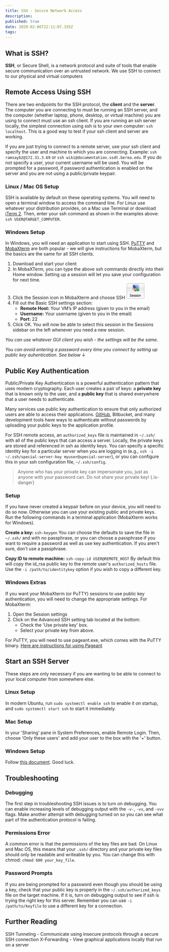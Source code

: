 ```yaml
---
title: SSH - Secure Network Access
description: 
published: true
date: 2020-02-06T22:11:07.335Z
tags: 
---
```


## What is SSH?

**SSH**, or Secure Shell, is a network protocol and suite of tools that enable secure communication over an untrusted network. We use SSH to connect to our physical and virtual computers

## Remote Access Using SSH

There are two endpoints for the SSH protocol, the **client** and the **server**. The computer you are connecting to must be running an SSH server, and the computer (whether laptop, phone, desktop, or virtual machine) you are using to connect must use an ssh client. If you are running an ssh server locally, the simplest connection using ssh is to your own computer: `ssh localhost`. This is a good way to test if your ssh client and server are working.

If you are just trying to connect to a remote server, use your ssh client and specify the user and machine to which you are connecting. Example: `ssh ramsayb2@172.31.3.69` or `ssh wiki@documentation.ssdt.berea.edu`. If you do not specify a user, your current username will be used. You will be prompted for a password, if password authentication is enabled on the server and you are not using a public/private keypair.

### Linux / Mac OS Setup

SSH is available by default on these operating systems. You will need to open a terminal window to access the command line. For Linux use whatever your distribution provides, on a Mac use Terminal or download [iTerm 2](https://iterm2.com/). Then, enter your ssh command as shown in the examples above: `ssh USER@TARGET_COMPUTER`.

### Windows Setup

In Windows, you will need an application to start using SSH. [PuTTY](https://www.putty.org/) and [MobaXterm](http://mobaxterm.mobatek.net/download.html) are both popular - we will give instructions for MobaXterm, but the basics are the same for all SSH clients.

1. Download and start your client
2. In MobaXTerm, you can type the above ssh commands directly into their Home window. Setting up a session will let you save your configuration for next time.
3. Click the Session icon in MobaXterm and choose SSH
    ![mobaxterm-session-icon.png](/mobaxterm-session-icon.png)
4. Fill out the Basic SSH settings section:
    * **Remote Host:** Your VM’s IP address (given to you in the email)
    * **Username:** Your username (given to you in the email)
    * **Port:** 22
5. Click OK. You will now be able to select this session in the Sessions sidebar on the left whenever you need a new session.

*You can use whatever GUI client you wish - the settings will be the same.*

*You can avoid entering a password every time you connect by setting up public key auhentication. See below* ↓

## Public Key Authentication

Public/Private Key Authentication is a powerful authentication pattern that uses modern cryptography. Each user creates a pair of keys: a **private key** that is known only to the user, and a **public key** that is shared everywhere that a user needs to authenticate.

Many services use public key authentication to ensure that only authorized users are able to access their applications. [GitHub](https://github.com/settings/keys), Bitbucket, and many development tools have ways to authenticate without passwords by uploading your public keys to the application profile.

For SSH remote access, an `authorized_keys` file is maintained in `~/.ssh/` with all of the public keys that can access a server. Locally, the private keys are stored and referenced in ssh as identity keys. You can specify a specific identity key for a particular server when you are logging in (e.g., `ssh -i ~/.ssh/special-server-key myuser@special-server`), or you can configure this in your ssh configuration file, `~/.ssh/config`.

> Anyone who has your private key can impersonate you, just as anyone with your password can. Do not share your private key!
{.is-danger}


### Setup

If you have never created a keypair before on your device, you will need to do so now. Otherwise you can use your existing public and private keys. Run the following commands in a terminal application (MobaXterm works for Windows).

**Create a key:** `ssh-keygen`
You can choose the defaults to save the file in `~/.ssh/` and with no passphrase, or you can choose a passphrase if you want to require a password as well as use key authentication. If you aren't sure, don't use a passphrase.

**Copy ID to remote machine:** `ssh-copy-id USER@REMOTE_HOST`
By default this will copy the id_rsa public key to the remote user's `authorized_hosts` file. Use the `-i /path/to/identitykey` option if you wish to copy a different key.


### Windows Extras

If you want your MobaXterm (or PuTTY) sessions to use public key authentication, you will need to change the appropriate settings. For MobaXterm:

1. Open the Session settings
2. Click on the Advanced SSH setting tab located at the bottom: 
    * Check the 'Use private key' box.
    * Select your private key from above. 

For PuTTY, you will need to use pageant.exe, which comes with the PuTTY binary. [Here are instructions for using Pageant](https://www.digitalocean.com/community/tutorials/how-to-use-pageant-to-streamline-ssh-key-authentication-with-putty)

## Start an SSH Server
These steps are only necessary if you are wanting to be able to connect to your local computer from somewhere else.

### Linux Setup
In modern Ubuntu, run `sudo systemctl enable ssh` to enable it on startup, and `sudo systemctl start ssh` to start it immediately.

### Mac Setup
In your 'Sharing' pane in System Preferences, enable Remote Login. Then, choose 'Only these users' and add your user to the box with the '+' button.

### Windows Setup
Follow [this document](https://winscp.net/eng/docs/guide_windows_openssh_server). Good luck.

## Troubleshooting

### Debugging
The first step in troubleshooting SSH issues is to turn on debugging. You can enable increasing levels of debugging output with the `-v-`, `-vv`, and `-vvv` flags. Make another attempt with debugging turned on so you can see what part of the authentication protocol is failing.

### Permissions Error
A common error is that the permissions of the key files are bad. On Linux and Mac OS, this means that your `.ssh/` directory and your private key files should only be readable and writeable by you. You can change this with chmod: `chmod 600 your_key_file`.

### Password Prompts
If you are being prompted for a password even though you should be using a key, check that your public key is properly in the `~/.ssh/authorized_keys` file on the target machine. If it is, turn on debugging output to see if ssh is trying the right key for this server. Remember you can use `-i /path/to/keyfile` to use a different key for a connection.

## Further Reading


SSH Tunneling - Communicate using insecure protocols through a secure SSH connection
X-Forwarding - View graphical applications locally that run on a server
